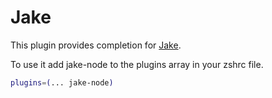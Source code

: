 # Jake

This plugin provides completion for [Jake](http://jakejs.com/).

To use it add jake-node to the plugins array in your zshrc file.

```bash
plugins=(... jake-node)
```
